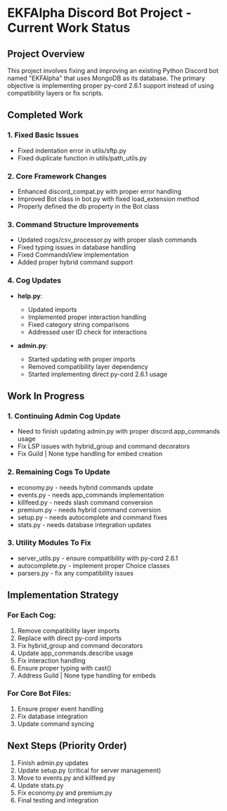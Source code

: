 # EKFAlpha Discord Bot Project - Current Work Status

## Project Overview
This project involves fixing and improving an existing Python Discord bot named "EKFAlpha" that uses MongoDB as its database. The primary objective is implementing proper py-cord 2.6.1 support instead of using compatibility layers or fix scripts.

## Completed Work

### 1. Fixed Basic Issues
- Fixed indentation error in utils/sftp.py
- Fixed duplicate function in utils/path_utils.py

### 2. Core Framework Changes
- Enhanced discord_compat.py with proper error handling
- Improved Bot class in bot.py with fixed load_extension method
- Properly defined the db property in the Bot class

### 3. Command Structure Improvements
- Updated cogs/csv_processor.py with proper slash commands
- Fixed typing issues in database handling
- Fixed CommandsView implementation
- Added proper hybrid command support

### 4. Cog Updates
- **help.py**: 
  - Updated imports
  - Implemented proper interaction handling
  - Fixed category string comparisons
  - Addressed user ID check for interactions

- **admin.py**: 
  - Started updating with proper imports
  - Removed compatibility layer dependency
  - Started implementing direct py-cord 2.6.1 usage

## Work In Progress

### 1. Continuing Admin Cog Update
- Need to finish updating admin.py with proper discord.app_commands usage
- Fix LSP issues with hybrid_group and command decorators
- Fix Guild | None type handling for embed creation

### 2. Remaining Cogs To Update
- economy.py - needs hybrid commands update
- events.py - needs app_commands implementation
- killfeed.py - needs slash command conversion
- premium.py - needs hybrid command conversion
- setup.py - needs autocomplete and command fixes
- stats.py - needs database integration updates

### 3. Utility Modules To Fix
- server_utils.py - ensure compatibility with py-cord 2.6.1
- autocomplete.py - implement proper Choice classes
- parsers.py - fix any compatibility issues

## Implementation Strategy

### For Each Cog:
1. Remove compatibility layer imports
2. Replace with direct py-cord imports 
3. Fix hybrid_group and command decorators
4. Update app_commands.describe usage
5. Fix interaction handling
6. Ensure proper typing with cast()
7. Address Guild | None type handling for embeds

### For Core Bot Files:
1. Ensure proper event handling
2. Fix database integration
3. Update command syncing

## Next Steps (Priority Order)
1. Finish admin.py updates
2. Update setup.py (critical for server management)
3. Move to events.py and killfeed.py
4. Update stats.py
5. Fix economy.py and premium.py
6. Final testing and integration